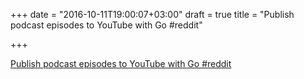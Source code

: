 +++
date = "2016-10-11T19:00:07+03:00"
draft = true
title = "Publish podcast episodes to YouTube with Go  #reddit"

+++

<p><a href="https://t.co/zi0KG7dXmq">Publish podcast episodes to YouTube with Go  #reddit</a></p>
